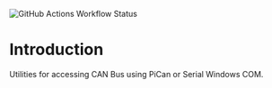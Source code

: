 ![GitHub Actions Workflow Status](https://img.shields.io/github/actions/workflow/status/big-mission-motorsports/can-tools/build.yml)
# Introduction 
Utilities for accessing CAN Bus using PiCan or Serial Windows COM.